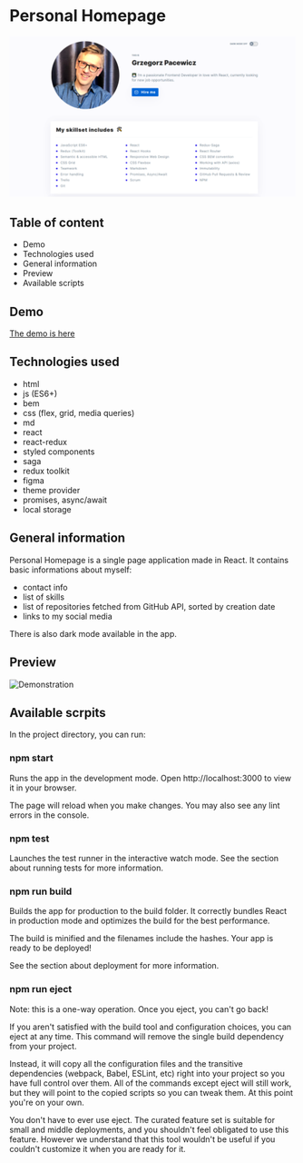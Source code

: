 # Personal Homepage
![Demonstration](/poster.png)

## Table of content
- Demo
- Technologies used
- General information
- Preview
- Available scripts

## Demo
[The demo is here](https://grzegorzpacewicz.github.io/personal-homepage/)

## Technologies used
- html
- js (ES6+)
- bem
- css (flex, grid, media queries)
- md
- react
- react-redux
- styled components
- saga
- redux toolkit
- figma
- theme provider
- promises, async/await
- local storage

## General information

Personal Homepage is a single page application made in React. It contains basic informations about myself:
- contact info
- list of skills
- list of repositories fetched from GitHub API, sorted by creation date
- links to my social media

There is also dark mode available in the app.

## Preview
![Demonstration](/animation.gif)

## Available scrpits

In the project directory, you can run:

### npm start
Runs the app in the development mode.
Open http://localhost:3000 to view it in your browser.

The page will reload when you make changes.
You may also see any lint errors in the console.

### npm test
Launches the test runner in the interactive watch mode.
See the section about running tests for more information.

### npm run build
Builds the app for production to the build folder.
It correctly bundles React in production mode and optimizes the build for the best performance.

The build is minified and the filenames include the hashes.
Your app is ready to be deployed!

See the section about deployment for more information.

### npm run eject
Note: this is a one-way operation. Once you eject, you can't go back!

If you aren't satisfied with the build tool and configuration choices, you can eject at any time. This command will remove the single build dependency from your project.

Instead, it will copy all the configuration files and the transitive dependencies (webpack, Babel, ESLint, etc) right into your project so you have full control over them. All of the commands except eject will still work, but they will point to the copied scripts so you can tweak them. At this point you're on your own.

You don't have to ever use eject. The curated feature set is suitable for small and middle deployments, and you shouldn't feel obligated to use this feature. However we understand that this tool wouldn't be useful if you couldn't customize it when you are ready for it.

